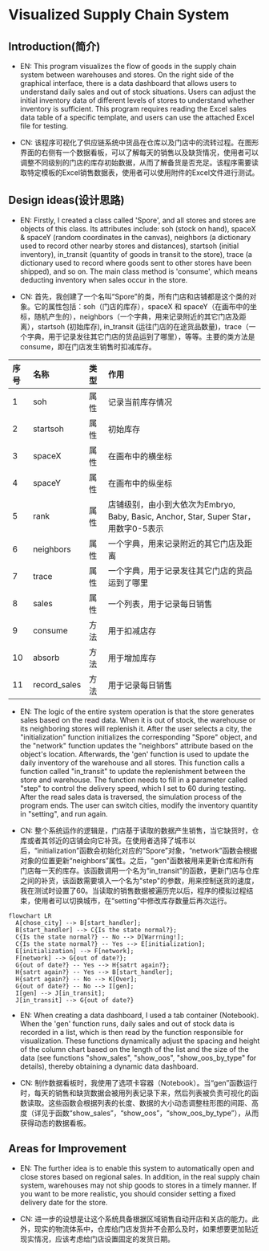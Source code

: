 # Visualized Supply Chain System

## Introduction(简介)

- EN: This program visualizes the flow of goods in the supply chain system between warehouses and stores. 
On the right side of the graphical interface, there is a data dashboard that allows users to understand daily sales and out of stock situations. Users can adjust the initial inventory data of different levels of stores to understand whether inventory is sufficient.
This program requires reading the Excel sales data table of a specific template, and users can use the attached Excel file for testing.

- CN: 该程序可视化了供应链系统中货品在仓库以及门店中的流转过程。在图形界面的右侧有一个数据看板，可以了解每天的销售以及缺货情况，使用者可以调整不同级别的门店的库存初始数据，从而了解备货是否充足。该程序需要读取特定模板的Excel销售数据表，使用者可以使用附件的Excel文件进行测试。

## Design ideas(设计思路)

- EN: Firstly, I created a class called 'Spore', and all stores and stores are objects of this class. Its attributes include: soh (stock on hand), spaceX & spaceY (random coordinates in the canvas), neighbors (a dictionary used to record other nearby stores and distances), startsoh (initial inventory), in_transit (quantity of goods in transit to the store), trace (a dictionary used to record where goods sent to other stores have been shipped), and so on. The main class method is 'consume', which means deducting inventory when sales occur in the store.

- CN: 首先，我创建了一个名叫“Spore”的类，所有门店和店铺都是这个类的对象。它的属性包括：soh（门店的库存），spaceX 和 spaceY（在画布中的坐标，随机产生的），neighbors（一个字典，用来记录附近的其它门店及距离），startsoh (初始库存), in_transit (运往门店的在途货品数量)，trace（一个字典，用于记录发往其它门店的货品运到了哪里），等等。主要的类方法是consume，即在门店发生销售时扣减库存。

|序号|名称|类型|作用|
|:---|:---|:---|:---|
|1|soh|属性|记录当前库存情况|
|2|startsoh|属性|初始库存|
|3|spaceX|属性|在画布中的横坐标|
|4|spaceY|属性|在画布中的纵坐标|
|5|rank|属性|店铺级别，由小到大依次为Embryo, Baby, Basic, Anchor, Star, Super Star，用数字0-5表示|
|6|neighbors|属性|一个字典，用来记录附近的其它门店及距离|
|7|trace|属性|一个字典，用于记录发往其它门店的货品运到了哪里|
|8|sales|属性|一个列表，用于记录每日销售|
|9|consume|方法|用于扣减店存|
|10|absorb|方法|用于增加库存|
|11|record_sales|方法|用于记录每日销售|

- EN: The logic of the entire system operation is that the store generates sales based on the read data. When it is out of stock, the warehouse or its neighboring stores will replenish it. After the user selects a city, the "initialization" function initializes the corresponding "Spore" object, and the "network" function updates the "neighbors" attribute based on the object's location. Afterwards, the 'gen' function is used to update the daily inventory of the warehouse and all stores. This function calls a function called "in_transit" to update the replenishment between the store and warehouse. The function needs to fill in a parameter called "step" to control the delivery speed, which I set to 60 during testing. After the read sales data is traversed, the simulation process of the program ends. The user can switch cities, modify the inventory quantity in "setting", and run again.

- CN: 整个系统运作的逻辑是，门店基于读取的数据产生销售，当它缺货时，仓库或者其邻近的店铺会向它补货。在使用者选择了城市以后，“initialization”函数会初始化对应的“Spore”对象，“network”函数会根据对象的位置更新“neighbors”属性。之后，"gen"函数被用来更新仓库和所有门店每一天的库存。该函数调用一个名为“in_transit”的函数，更新门店与仓库之间的补货，该函数需要填入一个名为"step"的参数，用来控制送货的速度，我在测试时设置了60。当读取的销售数据被遍历完以后，程序的模拟过程结束，使用者可以切换城市，在“setting”中修改库存数量后再次运行。

```mermaid
flowchart LR
  A[chose_city] --> B[start_handler];
  B[start_handler] --> C{Is the state normal?};
  C{Is the state normal?} -- No --> D[Warrning!];
  C{Is the state normal?} -- Yes --> E[initialization];
  E[initialization] --> F[network];
  F[network] --> G{out of date?};
  G{out of date?} -- Yes --> H{satrt again?};
  H{satrt again?} -- Yes --> B[start_handler];
  H{satrt again?} -- No --> K[Over];
  G{out of date?} -- No --> I[gen];
  I[gen] --> J[in_transit];
  J[in_transit] --> G{out of date?}
```
- EN: When creating a data dashboard, I used a tab container (Notebook). When the 'gen' function runs, daily sales and out of stock data is recorded in a list, which is then read by the function responsible for visualization. These functions dynamically adjust the spacing and height of the column chart based on the length of the list and the size of the data (see functions "show_sales", "show_oos", "show_oos_by_type" for details), thereby obtaining a dynamic data dashboard.

- CN: 制作数据看板时，我使用了选项卡容器（Notebook）。当“gen”函数运行时，每天的销售和缺货数据会被用列表记录下来，然后列表被负责可视化的函数读取。这些函数会根据列表的长度、数据的大小动态调整柱形图的间距、高度（详见于函数“show_sales”，“show_oos”，“show_oos_by_type”），从而获得动态的数据看板。

## Areas for Improvement

- EN: The further idea is to enable this system to automatically open and close stores based on regional sales. In addition, in the real supply chain system, warehouses may not ship goods to stores in a timely manner. If you want to be more realistic, you should consider setting a fixed delivery date for the store.

- CN: 进一步的设想是让这个系统具备根据区域销售自动开店和关店的能力。此外，现实的物流体系中，仓库给门店发货并不会那么及时，如果想要更加贴近现实情况，应该考虑给门店设置固定的发货日期。
